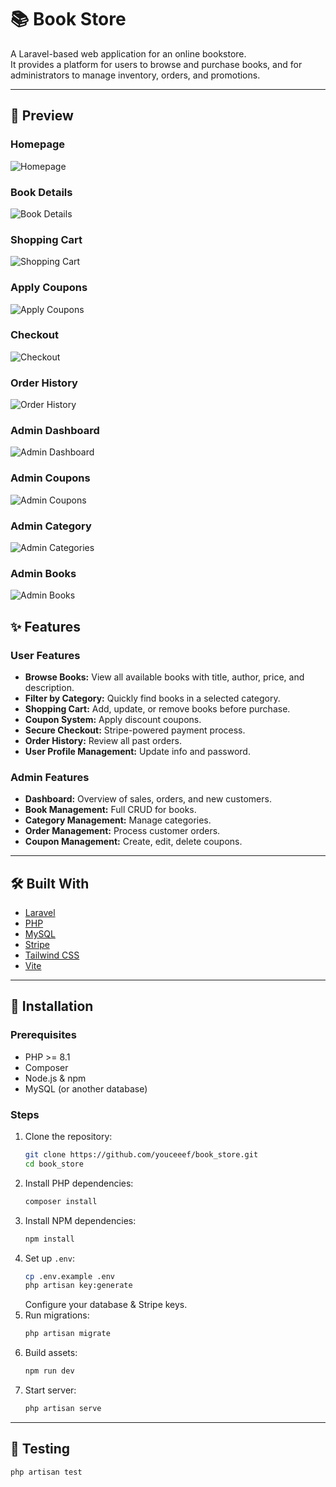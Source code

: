 # 📚 Book Store

A Laravel-based web application for an online bookstore.  
It provides a platform for users to browse and purchase books, and for administrators to manage inventory, orders, and promotions.

---

## 🌟 Preview

### Homepage

![Homepage](docs/homepage.png)

### Book Details

![Book Details](docs/book-details.png)

### Shopping Cart

![Shopping Cart](docs/cart.png)

### Apply Coupons

![Apply Coupons](docs/apply_coupon.png)

### Checkout

![Checkout](docs/checkout.png)

### Order History

![Order History](docs/clients_order.png)

### Admin Dashboard

![Admin Dashboard](docs/admin_dashboard.png)

### Admin Coupons

![Admin Coupons](docs/admin_coupons.png)

### Admin Category

![Admin Categories](docs/admin_categories.png)

### Admin Books

![Admin Books](docs/admin_books.png)

## ✨ Features

### User Features

-   **Browse Books:** View all available books with title, author, price, and description.
-   **Filter by Category:** Quickly find books in a selected category.
-   **Shopping Cart:** Add, update, or remove books before purchase.
-   **Coupon System:** Apply discount coupons.
-   **Secure Checkout:** Stripe-powered payment process.
-   **Order History:** Review all past orders.
-   **User Profile Management:** Update info and password.

### Admin Features

-   **Dashboard:** Overview of sales, orders, and new customers.
-   **Book Management:** Full CRUD for books.
-   **Category Management:** Manage categories.
-   **Order Management:** Process customer orders.
-   **Coupon Management:** Create, edit, delete coupons.

---

## 🛠 Built With

-   [Laravel](https://laravel.com/)
-   [PHP](https://www.php.net/)
-   [MySQL](https://www.mysql.com/)
-   [Stripe](https://stripe.com/)
-   [Tailwind CSS](https://tailwindcss.com/)
-   [Vite](https://vitejs.dev/)

---

## 🚀 Installation

### Prerequisites

-   PHP >= 8.1
-   Composer
-   Node.js & npm
-   MySQL (or another database)

### Steps

1. Clone the repository:
    ```sh
    git clone https://github.com/youceeef/book_store.git
    cd book_store
    ```
2. Install PHP dependencies:
    ```sh
    composer install
    ```
3. Install NPM dependencies:
    ```sh
    npm install
    ```
4. Set up `.env`:
    ```sh
    cp .env.example .env
    php artisan key:generate
    ```
    Configure your database & Stripe keys.
5. Run migrations:
    ```sh
    php artisan migrate
    ```
6. Build assets:
    ```sh
    npm run dev
    ```
7. Start server:
    ```sh
    php artisan serve
    ```

---

## 🧪 Testing

```sh
php artisan test
```
